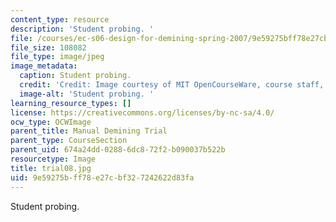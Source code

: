 ```yaml
---
content_type: resource
description: 'Student probing. '
file: /courses/ec-s06-design-for-demining-spring-2007/9e59275bff78e27cbf327242622d83fa_trial08.jpg
file_size: 108082
file_type: image/jpeg
image_metadata:
  caption: Student probing.
  credit: 'Credit: Image courtesy of MIT OpenCourseWare, course staff, and students.'
  image-alt: 'Student probing. '
learning_resource_types: []
license: https://creativecommons.org/licenses/by-nc-sa/4.0/
ocw_type: OCWImage
parent_title: Manual Demining Trial
parent_type: CourseSection
parent_uid: 674a24dd-0288-6dc8-72f2-b090037b522b
resourcetype: Image
title: trial08.jpg
uid: 9e59275b-ff78-e27c-bf32-7242622d83fa
---
```

Student probing. 